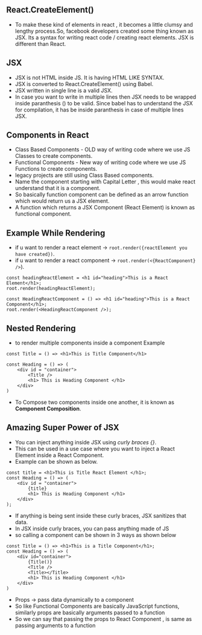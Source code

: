 
## React.CreateElement()
- To make these kind of elements in react , it becomes a little clumsy and lengthy process.So, facebook developers created some thing known as JSX. Its a syntax for writing react code / creating react elements. JSX is different than React.

## JSX
- JSX is not HTML inside JS. It is having HTML LIKE SYNTAX.
- JSX is converted to React.CreateElement() using Babel.
- JSX written in single line is a valid JSX.
- In case you want to write in multiple lines then JSX needs to be wrapped inside paranthesis () to be valid. Since babel has to understand the JSX for compilation, it has be inside paranthesis in case of multiple lines JSX.

## Components in React
- Class Based Components - OLD way of writing code where we use JS Classes to create components.
- Functional Components - New way of writing code where we use JS Functions to create components.
- legacy projects are still using Class Based components.
- Name the component starting with Capital Letter , this would make react understand that it is a component. 
- So basically function component can be defined as an arrow function which would return us a JSX element.
- A function which returns a JSX Component (React Element) is known as functional component.

## Example While Rendering
- if u want to render a react element -> ```root.render({reactElement you have created})```.
- if u want to render a react component -> ```root.render(<{ReactComponent} />```).

```
const headingReactElement = <h1 id="heading">This is a React Element</h1>;
root.render(headingReactElement);

const HeadingReactComponent = () => <h1 id="heading">This is a React Component</h1>;
root.render(<HeadingReactComponent />);
```

## Nested Rendering
- to render multiple components inside a component Example
```
const Title = () => <h1>This is Title Component</h1>

const Heading = () => (
    <div id = "container">
        <Title />
        <h1> This is Heading Component </h1>
    </div>
)

```
- To Compose two components inside one another, it is known as __Component Composition__.

## Amazing Super Power of JSX
- You can inject anything inside JSX using *curly braces {}*.
- This can be used in a use case where you want to inject a React Element inside a React Component.
- Example can be shown as below.

```
const title = <h1>This is Title React Element </h1>;
const Heading = () => (
    <div id = "container">
        {title}
        <h1> This is Heading Component </h1>
    </div>
);
```

- If anything is being sent inside these curly braces, JSX sanitizes that data.
- In JSX inside curly braces, you can pass anything made of JS
- so calling a component can be shown in 3 ways as shown below

```
const Title = () => <h1>This is a Title Component</h1>;
const Heading = () => (
    <div id="container">
        {Title()}
        <Title />
        <Title></Title>
        <h1> This is Heading Component </h1>
    </div>
)
```

- Props -> pass data dynamically to a component
- So like Functional Components are basically JavaScript functions, similarly props are basically arguments passed to a function
- So we can say that passing the props to React Component , is same as passing arguments to a function
